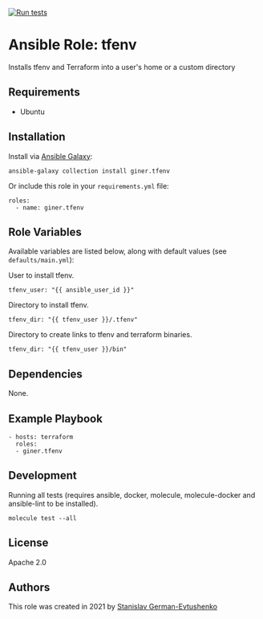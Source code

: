 [![Run tests][tests-badge]][tests-link]

# Ansible Role: tfenv

Installs tfenv and Terraform into a user's home or a custom directory

## Requirements

* Ubuntu

## Installation

Install via [Ansible Galaxy][galaxy-link]:

```
ansible-galaxy collection install giner.tfenv
```

Or include this role in your `requirements.yml` file:

```
roles:
  - name: giner.tfenv
```

## Role Variables

Available variables are listed below, along with default values (see `defaults/main.yml`):

User to install tfenv.

    tfenv_user: "{{ ansible_user_id }}"

Directory to install tfenv.

    tfenv_dir: "{{ tfenv_user }}/.tfenv"

Directory to create links to tfenv and terraform binaries.

    tfenv_dir: "{{ tfenv_user }}/bin"

## Dependencies

None.

## Example Playbook

    - hosts: terraform
      roles:
      - giner.tfenv

## Development

Running all tests (requires ansible, docker, molecule, molecule-docker and ansible-lint to be installed).

    molecule test --all

## License

Apache 2.0

## Authors

This role was created in 2021 by [Stanislav German-Evtushenko](https://github.com/giner)

[galaxy-link]:   https://galaxy.ansible.com/giner/tfenv
[tests-badge]:   https://github.com/giner/ansible-role-tfenv/actions/workflows/test.yml/badge.svg
[tests-link]:    https://github.com/giner/ansible-role-tfenv/actions/workflows/test.yml
